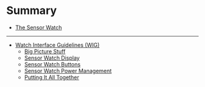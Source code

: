 # Summary

- [The Sensor Watch](README.md)

---

- [Watch Interface Guidelines (WIG)](wig/README.md)
  - [Big Picture Stuff](wig/bigpicture.md)
  - [Sensor Watch Display]()
  - [Sensor Watch Buttons]()
  - [Sensor Watch Power Management]()
  - [Putting It All Together]()
